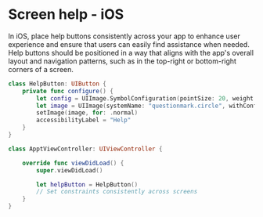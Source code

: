 # Screen help - iOS

In iOS, place help buttons consistently across your app to enhance user experience and ensure that users can easily find assistance when needed. Help buttons should be positioned in a way that aligns with the app's overall layout and navigation patterns, such as in the top-right or bottom-right corners of a screen.

```swift
class HelpButton: UIButton {
    private func configure() {
        let config = UIImage.SymbolConfiguration(pointSize: 20, weight: .regular)
        let image = UIImage(systemName: "questionmark.circle", withConfiguration: config)
        setImage(image, for: .normal)
        accessibilityLabel = "Help"
    }
}

class ApptViewController: UIViewController {

    override func viewDidLoad() {
        super.viewDidLoad()

        let helpButton = HelpButton()
        // Set constraints consistently across screens
    }
}
```
